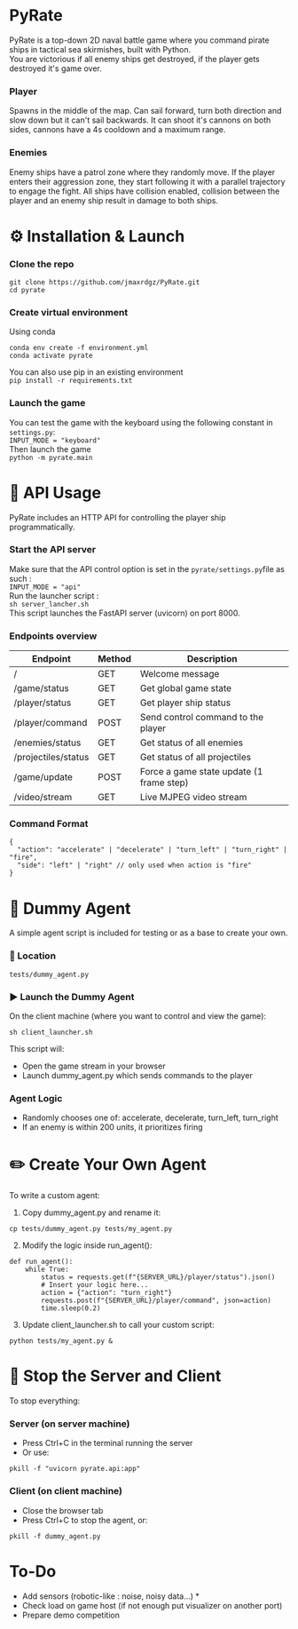 # PyRate
PyRate is a top-down 2D naval battle game where you command pirate ships in tactical sea skirmishes, built with Python.  
You are victorious if all enemy ships get destroyed, if the player gets destroyed it's game over.
  
### Player
Spawns in the middle of the map. Can sail forward, turn both direction and slow down but it can't sail backwards. It can shoot it's cannons on both sides, cannons have a 4s cooldown and a maximum range.

### Enemies
Enemy ships have a patrol zone where they randomly move. If the player enters their aggression zone, they start following it with a parallel trajectory to engage the fight. All ships have collision enabled, collision between the player and an enemy ship result in damage to both ships.  


# ⚙️ Installation & Launch
  
### Clone the repo  
```
git clone https://github.com/jmaxrdgz/PyRate.git
cd pyrate
``` 

### Create virtual environment  
Using conda  
```
conda env create -f environment.yml   
conda activate pyrate
```  
You can also use pip in an existing environment  
```pip install -r requirements.txt``` 
  
### Launch the game  
You can test the game with the keyboard using the following constant in ```settings.py```:  
```INPUT_MODE = "keyboard"```  
Then launch the game  
```python -m pyrate.main```  
 
  
# 🔌 API Usage
PyRate includes an HTTP API for controlling the player ship programmatically.  
  
### Start the API server
Make sure that the API control option is set in the ```pyrate/settings.py```file as such :  
```INPUT_MODE = "api"```  
Run the launcher script :  
```sh server_lancher.sh```  
This script launches the FastAPI server (uvicorn) on port 8000.
  
### Endpoints overview
Endpoint | Method | Description
|---------|--------|------------|
|/ | GET | Welcome message|
|/game/status | GET | Get global game state|
|/player/status | GET | Get player ship status|
|/player/command | POST | Send control command to the player|
|/enemies/status | GET | Get status of all enemies|
|/projectiles/status | GET | Get status of all projectiles|
|/game/update | POST | Force a game state update (1 frame step)|
|/video/stream | GET | Live MJPEG video stream|
  
### Command Format
```
{
  "action": "accelerate" | "decelerate" | "turn_left" | "turn_right" | "fire",
  "side": "left" | "right" // only used when action is "fire"
}
```

# 🤖 Dummy Agent
A simple agent script is included for testing or as a base to create your own.

### 📍 Location
```
tests/dummy_agent.py
```
  
### ▶️ Launch the Dummy Agent
On the client machine (where you want to control and view the game):
```
sh client_launcher.sh
```
This script will:
- Open the game stream in your browser
- Launch dummy_agent.py which sends commands to the player

### Agent Logic
- Randomly chooses one of: accelerate, decelerate, turn_left, turn_right  
- If an enemy is within 200 units, it prioritizes firing  
  
# ✏️ Create Your Own Agent
To write a custom agent:

1. Copy dummy_agent.py and rename it:
```
cp tests/dummy_agent.py tests/my_agent.py
```
2. Modify the logic inside run_agent():
```
def run_agent():
    while True:
        status = requests.get(f"{SERVER_URL}/player/status").json()
        # Insert your logic here...
        action = {"action": "turn_right"}
        requests.post(f"{SERVER_URL}/player/command", json=action)
        time.sleep(0.2)
```
3. Update client_launcher.sh to call your custom script:
```
python tests/my_agent.py &
```
  
# 🛑 Stop the Server and Client
To stop everything:

### Server (on server machine)
- Press Ctrl+C in the terminal running the server
- Or use:
```
pkill -f "uvicorn pyrate.api:app"
```
### Client (on client machine)
- Close the browser tab
- Press Ctrl+C to stop the agent, or:
```
pkill -f dummy_agent.py
```

# To-Do
- Add sensors (robotic-like : noise, noisy data...) *  
- Check load on game host (if not enough put visualizer on another port)
- Prepare demo competition